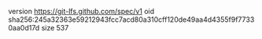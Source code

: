 version https://git-lfs.github.com/spec/v1
oid sha256:245a32363e59212943fcc7acd80a310cff120de49aa4d4355f9f77330aa0d17d
size 537
